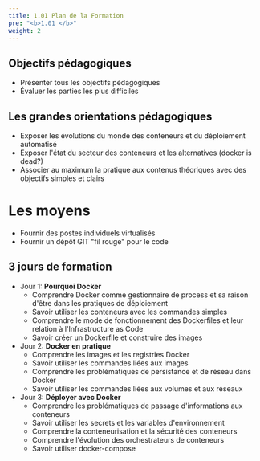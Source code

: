```yaml
---
title: 1.01 Plan de la Formation
pre: "<b>1.01 </b>"
weight: 2
---
```


## Objectifs pédagogiques 
  - Présenter tous les objectifs pédagogiques
  - Évaluer les parties les plus difficiles

## Les grandes orientations pédagogiques
- Exposer les évolutions du monde des conteneurs et du déploiement automatisé
- Exposer l'état du secteur des conteneurs et les alternatives (docker is dead?)
- Associer au maximum la pratique aux contenus théoriques avec des objectifs simples et clairs

# Les moyens
- Fournir des postes individuels virtualisés
- Fournir un dépôt GIT "fil rouge" pour le code 

## 3 jours de formation
* Jour 1: **Pourquoi Docker**
  * Comprendre Docker comme gestionnaire de process et sa raison d'être dans les pratiques de déploiement
  * Savoir utiliser les conteneurs avec les commandes simples
  * Comprendre le mode de fonctionnement des Dockerfiles et leur relation à l'Infrastructure as Code
  * Savoir créer un Dockerfile et construire des images 
* Jour 2: **Docker en pratique**
  * Comprendre les images et les registries Docker
  * Savoir utiliser les commandes liées aux images 
  * Comprendre les problématiques de persistance et de réseau dans Docker
  * Savoir utiliser les commandes liées aux volumes et aux réseaux
* Jour 3: **Déployer avec Docker**
  * Comprendre les problématiques de passage d'informations aux conteneurs
  * Savoir utiliser les secrets et les variables d'environnement
  * Comprendre la conteneurisation et la sécurité des conteneurs
  * Comprendre l'évolution des orchestrateurs de conteneurs
  * Savoir utiliser docker-compose 